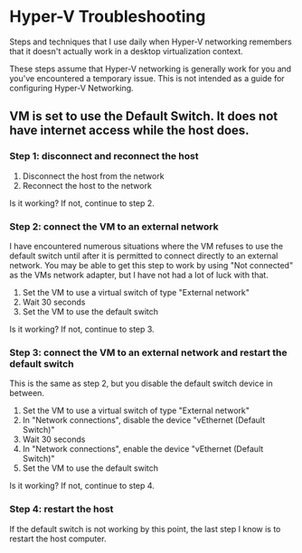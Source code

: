 # Hyper-V Troubleshooting
Steps and techniques that I use daily when Hyper-V networking remembers that it doesn't actually work in a desktop virtualization context.

These steps assume that Hyper-V networking is generally work for you and you've encountered a temporary issue. This is not intended as a guide for configuring Hyper-V Networking.

## VM is set to use the Default Switch. It does not have internet access while the host does.
### Step 1: disconnect and reconnect the host

  1) Disconnect the host from the network
  2) Reconnect the host to the network

Is it working? If not, continue to step 2.

### Step 2: connect the VM to an external network
I have encountered numerous situations where the VM refuses to use the default switch until after it is permitted to connect directly to an external network. You may be able to get this step to work by using "Not connected" as the VMs network adapter, but I have not had a lot of luck with that.

  1) Set the VM to use a virtual switch of type "External network"
  2) Wait 30 seconds
  3) Set the VM to use the default switch

Is it working? If not, continue to step 3.

### Step 3: connect the VM to an external network and restart the default switch
This is the same as step 2, but you disable the default switch device in between.

  1) Set the VM to use a virtual switch of type "External network"
  2) In "Network connections", disable the device "vEthernet (Default Switch)"
  3) Wait 30 seconds
  4) In "Network connections", enable the device "vEthernet (Default Switch)"
  5) Set the VM to use the default switch

Is it working? If not, continue to step 4.

### Step 4: restart the host
If the default switch is not working by this point, the last step I know is to restart the host computer.

